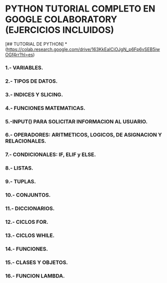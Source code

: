 # PYTHON TUTORIAL COMPLETO EN GOOGLE COLABORATORY (EJERCICIOS INCLUIDOS)

[## TUTORIAL DE PYTHON] * (https://colab.research.google.com/drive/163KkEaICiOJgN_p6Fp6vSEB5iwOGf4rr?hl=es)


### 1.- VARIABLES.

### 2.- TIPOS DE DATOS.

### 3.- INDICES Y SLICING.

### 4.- FUNCIONES MATEMATICAS.

### 5.-INPUT() PARA SOLICITAR INFORMACION AL USUARIO.

### 6.- OPERADORES: ARITMETICOS, LOGICOS, DE ASIGNACION Y RELACIONALES.

### 7.- CONDICIONALES: IF, ELIF y ELSE.

### 8.- LISTAS.

### 9.- TUPLAS.

### 10.- CONJUNTOS.

### 11.- DICCIONARIOS.

### 12.- CICLOS FOR.

### 13.- CICLOS WHILE.

### 14.- FUNCIONES.

### 15.- CLASES Y OBJETOS.

### 16.- FUNCION LAMBDA.

